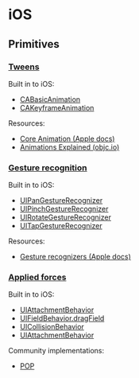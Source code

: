 # iOS

## Primitives

### [Tweens](../specifications/primitives.md#tweens)

Built in to iOS:

- [CABasicAnimation](https://developer.apple.com/library/mac/documentation/GraphicsImaging/Reference/CABasicAnimation_class/)
- [CAKeyframeAnimation](https://developer.apple.com/library/mac/documentation/GraphicsImaging/Reference/CAKeyframeAnimation_class/)

Resources:

- [Core Animation (Apple docs)](https://developer.apple.com/library/mac/documentation/Cocoa/Conceptual/CoreAnimation_guide/Introduction/Introduction.html)
- [Animations Explained (objc.io)](https://www.objc.io/issues/12-animations/animations-explained/)

### [Gesture recognition](../specifications/primitives.md#gesture-recognition)

Built in to iOS:

- [UIPanGestureRecognizer](https://developer.apple.com/library/ios/documentation/UIKit/Reference/UIPanGestureRecognizer_Class/)
- [UIPinchGestureRecognizer](https://developer.apple.com/library/ios/documentation/UIKit/Reference/UIPinchGestureRecognizer_Class/)
- [UIRotateGestureRecognizer](https://developer.apple.com/library/ios/documentation/UIKit/Reference/UIRotateGestureRecognizer_Class/)
- [UITapGestureRecognizer](https://developer.apple.com/library/ios/documentation/UIKit/Reference/UITapGestureRecognizer_Class/)

Resources:

- [Gesture recognizers (Apple docs)](https://developer.apple.com/library/ios/documentation/EventHandling/Conceptual/EventHandlingiPhoneOS/GestureRecognizer_basics/GestureRecognizer_basics.html)

### [Applied forces](../specifications/primitives.md#applied-forces)

Built in to iOS:

- [UIAttachmentBehavior](https://developer.apple.com/library/ios/documentation/UIKit/Reference/UIAttachmentBehavior_Class/)
- [UIFieldBehavior.dragField](https://developer.apple.com/library/ios/documentation/UIKit/Reference/UIFieldBehavior_class/)
- [UICollisionBehavior](https://developer.apple.com/library/ios/documentation/UIKit/Reference/UICollisionBehavior_Class/)
- [UIAttachmentBehavior](https://developer.apple.com/library/ios/documentation/UIKit/Reference/UIDynamicBehavior_Class/)

Community implementations:

- [POP](https://github.com/facebook/pop)
